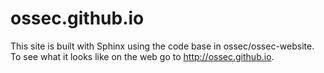 # ossec.github.io

This site is built with Sphinx using the code base in ossec/ossec-website.
To see what it looks like on the web go to http://ossec.github.io.
